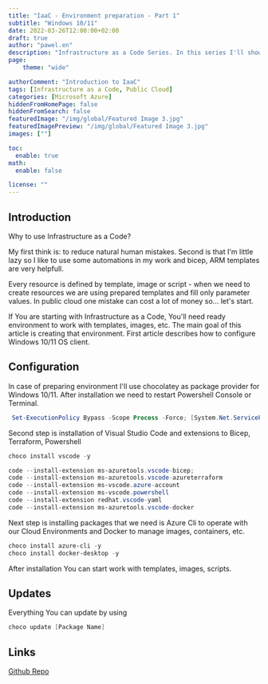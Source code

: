 ```yaml
---
title: "IaaC - Environment preparation - Part 1"
subtitle: "Windows 10/11"
date: 2022-03-26T12:00:00+02:00
draft: true
author: "pawel.en"
description: "Infrastructure as a Code Series. In this series I'll show how to start with IaaC"
page:
    theme: "wide"

authorComment: "Introduction to IaaC"
tags: [Infrastructure as a Code, Public Cloud]
categories: [Microsoft Azure]
hiddenFromHomePage: false
hiddenFromSearch: false
featuredImage: "/img/global/Featured Image 3.jpg"
featuredImagePreview: "/img/global/Featured Image 3.jpg"
images: [""]

toc:
  enable: true
math:
  enable: false

license: ""
---
```


<!--more-->
## Introduction

Why to use Infrastructure as a Code? 

My first think is: to reduce natural human mistakes. Second is that I'm little lazy so I like to use some automations in my work and bicep, ARM templates are very helpfull. 

Every resource is defined by template, image or script - when we need to create resources we are using prepared templates and fill only parameter values. 
In public cloud one mistake can cost a lot of money so... let's start.

If You are starting with Infrastructure as a Code, You'll need ready environment to work with templates, images, etc. 
The main goal of this article is creating that environment.
First article describes how to configure Windows 10/11 OS client.

## Configuration

In case of preparing environment I'll use chocolatey as package provider for Windows 10/11. After installation we need to restart Powershell Console or Terminal.

``` Powershell
 Set-ExecutionPolicy Bypass -Scope Process -Force; [System.Net.ServicePointManager]::SecurityProtocol = [System.Net.ServicePointManager]::SecurityProtocol -bor 3072; iex ((New-Object System.Net.WebClient).DownloadString('https://community.chocolatey.org/install.ps1')) 
```

Second step is installation of Visual Studio Code and extensions to Bicep, Terraform, Powershell

``` Powershell
choco install vscode -y

code --install-extension ms-azuretools.vscode-bicep; 
code --install-extension ms-azuretools.vscode-azureterraform 
code --install-extension ms-vscode.azure-account 
code --install-extension ms-vscode.powershell 
code --install-extension redhat.vscode-yaml
code --install-extension ms-azuretools.vscode-docker 
```

Next step is installing packages that we need is Azure Cli to operate with our Cloud Environments and Docker to manage images, containers, etc.

``` Powershell
choco install azure-cli -y
choco install docker-desktop -y
```

After installation You can start work with templates, images, scripts.

## Updates

Everything You can update by using

``` Powershell
choco update [Package Name]
```

## Links

[Github Repo](https://github.com/pchylak/inCloud.blog/blob/main/IaaC/WindowsEnvScript.md)